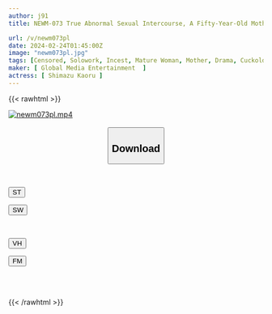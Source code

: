 ```yaml
---
author: j91
title: NEWM-073 True Abnormal Sexual Intercourse, A Fifty-Year-Old Mother And Child Part 18, A Lewd Mother With Huge Breasts Spoiling Her College Student Son, Kaoru Shimazu

url: /v/newm073pl
date: 2024-02-24T01:45:00Z
image: "newm073pl.jpg"
tags: [Censored, Solowork, Incest, Mature Woman, Mother, Drama, Cuckold	]
maker: [ Global Media Entertainment  ]
actress: [ Shimazu Kaoru ]
---
```



{{< rawhtml >}}

<div class="video" data-videoid="OW2RzRg28rsZ0p6">
    <a href="javascript:;">
        <img src="/v/newm073pl/newm073pl.jpg" width="WIDTH" height="HEIGHT" alt="newm073pl.mp4" loading="lazy">
    </a>
</div>

<script type="text/javascript" src="https://j91.asia/asset/on-demand-st.js"></script>

<br>
  <link rel="stylesheet" href="https://j91.asia/asset/bs5.css">
  
  <center>
  <button class="btn btn-primary" type="button" data-bs-toggle="collapse" data-bs-target=".multi-collapse" aria-expanded="false" aria-controls="multiCollapseExample1 multiCollapseExample2"><h2>Download</h2></button></center>
</p>
<div class="row">
  <div class="col">
    <div class="collapse multi-collapse" id="multiCollapseExample1">
      <div class="card card-body">
	      	      <br>
<div class="buttons">  
<p><a href="https://streamtape.to/v/OW2RzRg28rsZ0p6" target="_blank"><button class="btn-hover color-3"><i class="fa fa-download"></i> ST</button></a></p>
<p><a href="https://cdnwish.com/jazqphu33zw0" target="_blank"><button class="btn-hover color-2"><i class="fa fa-download"></i> SW</button></a></p></div>
    </div>
  </div>
</div>
  <div class="col">
    <div class="collapse multi-collapse" id="multiCollapseExample2">
      <div class="card card-body">
	      <br>
<div class="buttons">
<p><a href="https://vidhidepro.com/f/r443fqf99v8f"><button class="btn-hover color-9"><i class="fa fa-download"></i> VH</button></a></p>
<p><a href="https://filemoon.sx/d/vkgcw3bzv481"><button class="btn-hover color-8"><i class="fa fa-download"></i> FM</button></a></p></div>
<br><br>
      </div>
    </div>
  </div>
</div>

{{< /rawhtml >}}